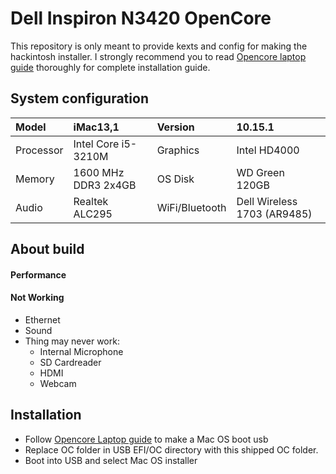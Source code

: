 # Dell Inspiron N3420 OpenCore

This repository is only meant to provide kexts and config for making the hackintosh installer. I strongly recommend you to read [Opencore laptop guide](https://dortania.github.io/vanilla-laptop-guide/) thoroughly for complete installation guide.

<!-- <p>
	<img style="border-radius: 8px" src="Assets/background.jpg">
</p> -->

## System configuration

| Model | iMac13,1 | Version | 10.15.1 |
| :-------- | :--------------------------- | :------------- | :------------------ |
| Processor | Intel Core i5-3210M | Graphics | Intel HD4000 |
| Memory | 1600 MHz DDR3 2x4GB| OS Disk | WD Green 120GB |
| Audio | Realtek ALC295 | WiFi/Bluetooth | Dell Wireless 1703 (AR9485) |

## About build

#### Performance
  <!-- + [Geekbench 5](https://browser.geekbench.com/v5/cpu/1927376): 1052 SingleCore, 3935 MultiCore
  + Battery: 57wh with 87% health and 60% brightness (2 NVME and 1 SSD SATA), I got 3h20 screen time when suffering web and light code -->

#### Not Working


+ Ethernet
+ Sound
  <!-- + Bluetooth kext can be found here: [IntelBluetoothFirmware](https://github.com/zxystd/IntelBluetoothFirmware) -->
+ Thing may never work:
  - Internal Microphone
  - SD Cardreader
  - HDMI
  - Webcam
<!-- + Some streaming video like http://mixer.com/ in `safari` will make iGPU alway highest freq until sleep or reboot the machine
  + This due to loading Apple GuC firmware into UHD630 for better performance
  + You can turn it back to normal by remove `igfxfw=2` in boot-flags -->

<!-- #### HDMI blinking at boot

> This will happen when using plug-in HDMI after bootup. This will be fixed after short sleep (about 1min) and never happen again until reboot

- You can fixed this by turn off **com.apple.driver.AppleHDAController** in `Kernel and Kext Patches` on Clover or `Kernel > Patch` on Opencore but **HDMI Audio** will be disabled -->

<!-- ## For building

> This will pull all newest kext and build into zip files

- Clone this repo
- Run follow command: `python3 update.py --build`
- Get your build at Builds folder -->

## Installation

- Follow [Opencore Laptop guide](https://dortania.github.io/vanilla-laptop-guide/) to make a Mac OS boot usb
- Replace OC folder in USB EFI/OC directory with this shipped OC folder.
- Boot into USB and select Mac OS installer
<!-- - After install success, run PostInstall/install.sh in terminal -->
<!-- - Then you need to mount EFI partition and replace it with USB's EFI
- After System EFI replaced by your EFI, Using Opencore Configurator, Clover Configurator or update script to change SMBIOS, generate your serial and MBL
- If you're using intel card, please use NullEthernet for fixing iMess and FaceTime
	- Change MAC in NullEthernet with your new created one, see below -->

<!-- #### Fake ethernet

- Generate your MAC address in SSDT-RMNE if using NullEthernet
- You can make an MacAddress in [Mac generator online](https://www.browserling.com/tools/random-mac)
- Edit SSDT-RMNE.aml with MaciASL and replace MAC with your generated one
- Save as -> ACPI machine language (replace exited one)
- Add it to your bootloader:
  - Kext add in Kexts:
    + Copy kext to kexts/other if using Clover
    + Copy kext to Kexts and add it into Kernel in config.plist (Use OpencoreConfigurator)
  - AML's file add to ACPI folder (Opencore need add to ACPI after copy SSDT file to ACPI, use OpencoreConfigurator)
- Reboot

#### Sleep Wake

```shell
sudo pmset -a hibernatemode 0
sudo pmset -a autopoweroff 0
sudo pmset -a standby 0
sudo pmset -a proximitywake 0
sudo pmset -b tcpkeepalive 0 (optional)
```

> `-b` - Battery `-c` - AC Power `-a` - Both

Please uncheck all options (except `Prevent computer from sleeping...`, which is optional) in the `Energy Saver` panel.

#### Display

If you are using FHD(1080p) display, you may want to enable font smoothing, run this command from terminal:

```
defaults write -g CGFontRenderingFontSmoothingDisabled -bool NO
```

If your laptop display is 4K screen, you should set uiscale to 2:
  + Opencore: NVRAM -> Add -> 4D1EDE05-38C7-4A6A-9CC6-4BCCA8B38C14 -> UIScale -> 2
  + Clover: BootGraphics -> UIScale -> 2 -->

<!-- #### NTFS Writing

Add `UUID=xxx none ntfs rw,auto,nobrowse` to `/etc/fstab`, **xxx** is the UUID of your NTFS partition.

If your NTFS partition has Windows installed, you need to run `powercfg -h off` in powershell in Windows to disable hibernation.

#### Tap Delay

- Turn off `Smart zoom` to avoid two-finger tap delay.

> See [is-it-possible-to-get-rid-of-the-delay-between-right-clicking-and-seeing-the-context-menu](https://apple.stackexchange.com/a/218181)

## BIOS value unlock (Advanced User)

> Big thanks for @Leoing, who found all nessesary value

| Name | Address | Configable value | Default value |
| :----------- | :------ | :--------------- | :------------ |
| CFC-Lock | 0x6F0 | 0x1 or 0x0 | 0x1 |
| DGPU | 0x574 | 0x1 or 0x0 | 0x1 |
| Voltage Lock | 0x78C | 0x1 or 0x0 | 0x1 (1.6.0) |

You can follow [this](https://github.com/Azkali/GPD-P2-MAX-Hackintosh/issues/16#issuecomment-565882180) to change those value

> For Bios 1.6.0 `0x78C` need set to 0x0 so VoltageShift can be used

> You can use mine SmartCPU Script base on VoltageShift for controlling cpu power's usage: [SmartCPU](https://github.com/tctien342/smart-cpu)
<p>
	<img style="border-radius: 8px" src="https://github.com/tctien342/smart-cpu/raw/master/menu.png">
</p>

## Credits -->

<!-- - [acidanthera](https://github.com/acidanthera) for providing almost all kexts and drivers
- [alexandred](https://github.com/alexandred) for providing VoodooI2C
- [headkaze](https://github.com/headkaze) for providing the very useful [Hackintool](https://www.tonymacx86.com/threads/release-hackintool-v2-8-6.254559/)
- [daliansky](https://github.com/daliansky) for providing the awesome hotpatch guide [OC-little](https://github.com/daliansky/OC-little/) and the always up-to-date hackintosh solutions [XiaoMi-Pro-Hackintosh](https://github.com/daliansky/XiaoMi-Pro-Hackintosh) [黑果小兵的部落阁](https://blog.daliansky.net/)
- [RehabMan](https://github.com/RehabMan) for providing numbers of [hotpatches](https://github.com/RehabMan/OS-X-Clover-Laptop-Config/tree/master/hotpatch) and hotpatch guides
- [knnspeed](https://www.tonymacx86.com/threads/guide-dell-xps-15-9560-4k-touch-1tb-ssd-32gb-ram-100-adobergb.224486) for providing Combojack, well-explained hot patches and USB-C hotplug solution
- [bavariancake](https://github.com/bavariancake/XPS9570-macOS) and [LuletterSoul](https://github.com/LuletterSoul/Dell-XPS-15-9570-macOS-Mojave) for providing detailed installation guide and configuration for XPS15-9570
- And all other authors that mentioned or not mentioned in this repo
- [xxxza](https://github.com/xxxzc/xps15-9570-macos) this build is porter from his project, big thanks to him -->

